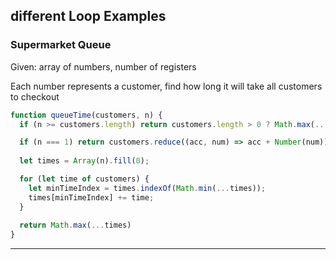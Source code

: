 ## different Loop Examples

### Supermarket Queue
Given: array of numbers, number of registers

Each number represents a customer, find how long it will take all customers to checkout

```javascript
function queueTime(customers, n) {
  if (n >= customers.length) return customers.length > 0 ? Math.max(...customers) : 0;

  if (n === 1) return customers.reduce((acc, num) => acc + Number(num));
  
  let times = Array(n).fill(0);

  for (let time of customers) {
    let minTimeIndex = times.indexOf(Math.min(...times));
    times[minTimeIndex] += time;
  }
  
  return Math.max(...times)
}

```
***
